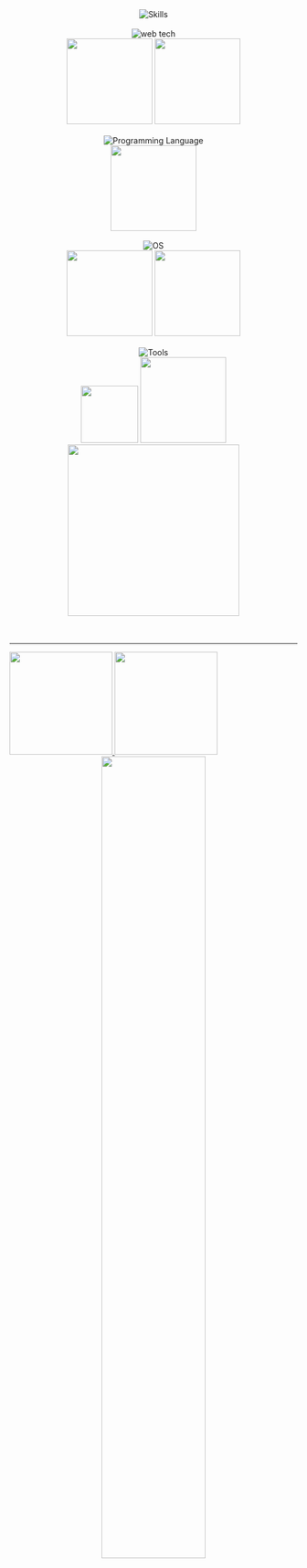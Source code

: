  <div align=center><img src="https://user-images.githubusercontent.com/85959289/174625406-5da06cbd-12ed-47c9-b7bb-446a390197f2.gif" alt="Skills"></div>
 <br>
 <div align=center>
  <img src="https://user-images.githubusercontent.com/85959289/174630328-4218d68e-714d-427d-b7a7-a81a964e491e.gif" alt="web tech">
  <br>
  <img src="https://img.shields.io/badge/HTML5-A5BECC?style=for-the-badge&logo=html5&logoColor=white" alt="" width="150px">
  <img src="https://img.shields.io/badge/CSS3-354259?style=for-the-badge&logo=css3&logoColor=white" alt="" width="150px">
 </div>
 <br>
 <div align=center>
  <img src="https://user-images.githubusercontent.com/85959289/174631049-b946b724-0ccd-4fc7-9936-f1405c96a97f.gif" alt="Programming Language">
  <br>
   <img src="https://img.shields.io/badge/C%2B%2B-00599C?style=for-the-badge&logo=c%2B%2B&logoColor=white" alt="" width="150px>
 </div>
 <br>
 <div align=center><img src="https://user-images.githubusercontent.com/85959289/174632132-01dca71e-b714-4159-a1ae-7933e44182c6.gif" /></div>
 <br>
 <div align=center>
  <img src="https://user-images.githubusercontent.com/85959289/174632132-01dca71e-b714-4159-a1ae-7933e44182c6.gif" alt="OS">
  <br>
  <img src="https://img.shields.io/badge/Pop!_OS-293462?style=for-the-badge&logo=Pop!_OS&logoColor=white" alt="" width="150px">
  <img src="https://img.shields.io/badge/Windows-3BACB6?style=for-the-badge&logo=windows&logoColor=white" alt=""width="150px">
 </div>
 <br>
 <div align=center>
  <img src="https://user-images.githubusercontent.com/85959289/174633535-0448d85c-3832-44aa-b7a5-967d94323e97.gif" alt="Tools">
  <br>
  <img src="https://img.shields.io/badge/Git-5584AC?style=for-the-badge&logo=git&logoColor=white" alt="" width="100px">
  <img src="https://img.shields.io/badge/GitHub-2F8F9D?style=for-the-badge&logo=github&logoColor=white" alt="" width="150px">
  <img src="https://img.shields.io/badge/Visual_Studio_Code-006E7F?style=for-the-badge&logo=visual%20studio%20code&logoColor=white" alt="" width="300px">
 </div>
 <br>
 <br>

 <hr>

 
 <a href="https://github.com/KiranShrinivaas8367">
  <img src="https://github-readme-streak-stats.herokuapp.com?user=KiranShrinivaas8367&background=0D1117&dates=ffc800&currStreakNum=DD2727&fire=DD2727&ring=58A6FF&sideNums=ffc800&currStreakLabel=58A6FF&stroke=58A6FF&sideLabels=58A6FF&hide_border=true&layout=compact" height="180em"/>
  <img height="180em" src="https://github-readme-stats.vercel.app/api/top-langs/?username=KiranShrinivaas8367&layout=compact&hide=scss, less&show_icons=true&hide_border=true&bg_color=0d1117&title_color=ffc800&icon_color=DD2727&text_color=58A6FF" />
 <br>
  <div align=center><img width=60% src="https://github-readme-stats.vercel.app/api?username=KiranShrinivaas8367&show_icons=true&hide_border=true&bg_color=0d1117&title_color=ffc800&icon_color=DD2727&text_color=58A6FF&hide=commits" /></div>
 <br>
  <img src="https://activity-graph.herokuapp.com/graph?username=KiranShrinivaas8367&hide_border=true&bg_color=0d1117&color=58A6FF&point=ffc800&line=DD2727&custom_title=KiranShrinivaas8367/>
</a>


